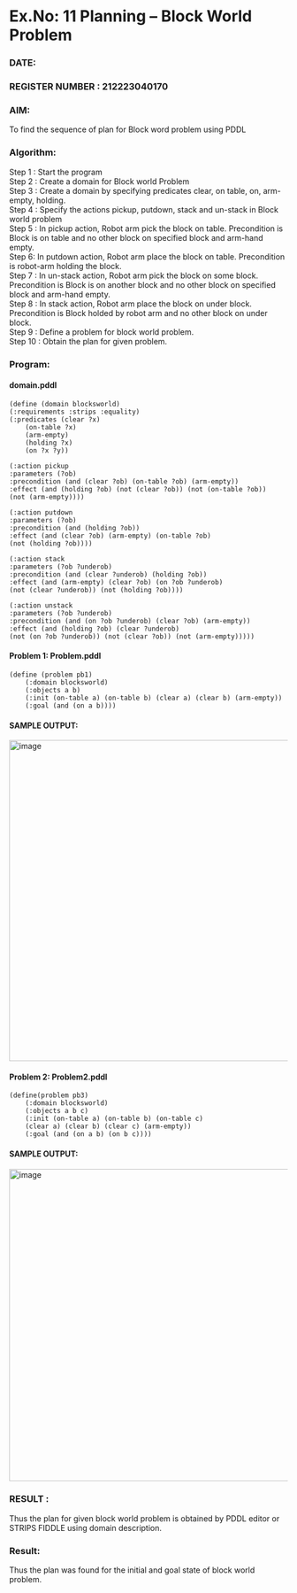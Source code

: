 # Ex.No: 11  Planning –  Block World Problem 
### DATE:                                                                            
### REGISTER NUMBER : 212223040170
### AIM: 
To find the sequence of plan for Block word problem using PDDL  
###  Algorithm:
Step 1 :  Start the program <br>
Step 2 : Create a domain for Block world Problem <br>
Step 3 :  Create a domain by specifying predicates clear, on table, on, arm-empty, holding. <br>
Step 4 : Specify the actions pickup, putdown, stack and un-stack in Block world problem <br>
Step 5 :  In pickup action, Robot arm pick the block on table. Precondition is Block is on table and no other block on specified block and arm-hand empty.<br>
Step 6:  In putdown action, Robot arm place the block on table. Precondition is robot-arm holding the block.<br>
Step 7 : In un-stack action, Robot arm pick the block on some block. Precondition is Block is on another block and no other block on specified block and arm-hand empty.<br>
Step 8 : In stack action, Robot arm place the block on under block. Precondition is Block holded by robot arm and no other block on under block.<br>
Step 9 : Define a problem for block world problem.<br> 
Step 10 : Obtain the plan for given problem.<br> 
     
### Program:

#### domain.pddl

```
(define (domain blocksworld)
(:requirements :strips :equality)
(:predicates (clear ?x)
    (on-table ?x)
    (arm-empty)
    (holding ?x)
    (on ?x ?y))
    
(:action pickup
:parameters (?ob)
:precondition (and (clear ?ob) (on-table ?ob) (arm-empty))
:effect (and (holding ?ob) (not (clear ?ob)) (not (on-table ?ob))
(not (arm-empty))))

(:action putdown
:parameters (?ob)
:precondition (and (holding ?ob))
:effect (and (clear ?ob) (arm-empty) (on-table ?ob)
(not (holding ?ob))))

(:action stack
:parameters (?ob ?underob)
:precondition (and (clear ?underob) (holding ?ob))
:effect (and (arm-empty) (clear ?ob) (on ?ob ?underob)
(not (clear ?underob)) (not (holding ?ob))))

(:action unstack
:parameters (?ob ?underob)
:precondition (and (on ?ob ?underob) (clear ?ob) (arm-empty))
:effect (and (holding ?ob) (clear ?underob)
(not (on ?ob ?underob)) (not (clear ?ob)) (not (arm-empty)))))
```

#### Problem 1: Problem.pddl

```
(define (problem pb1)
    (:domain blocksworld)
    (:objects a b)
    (:init (on-table a) (on-table b) (clear a) (clear b) (arm-empty))
    (:goal (and (on a b))))
```

#### SAMPLE OUTPUT:

<img width="636" height="580" alt="image" src="https://github.com/user-attachments/assets/5923c457-7006-4f34-8b91-7e174ca94422" />

#### Problem 2: Problem2.pddl

```
(define(problem pb3)
    (:domain blocksworld)
    (:objects a b c)
    (:init (on-table a) (on-table b) (on-table c)
    (clear a) (clear b) (clear c) (arm-empty))
    (:goal (and (on a b) (on b c))))
```

#### SAMPLE OUTPUT:

<img width="626" height="564" alt="image" src="https://github.com/user-attachments/assets/6e94d2d3-ae4b-477b-9ae7-8ef7abea11f8" />

### RESULT :
Thus the plan for given block world problem is obtained by PDDL editor or STRIPS FIDDLE
using domain description.


### Result:
Thus the plan was found for the initial and goal state of block world problem.
